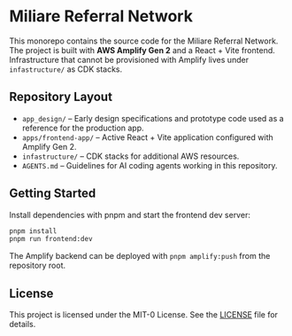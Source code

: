 # Miliare Referral Network

This monorepo contains the source code for the Miliare Referral Network. The project is built with **AWS Amplify Gen 2** and a React + Vite frontend. Infrastructure that cannot be provisioned with Amplify lives under `infastructure/` as CDK stacks.

## Repository Layout

- `app_design/` – Early design specifications and prototype code used as a reference for the production app.
- `apps/frontend-app/` – Active React + Vite application configured with Amplify Gen 2.
- `infastructure/` – CDK stacks for additional AWS resources.
- `AGENTS.md` – Guidelines for AI coding agents working in this repository.

## Getting Started

Install dependencies with pnpm and start the frontend dev server:

```bash
pnpm install
pnpm run frontend:dev
```

The Amplify backend can be deployed with `pnpm amplify:push` from the repository root.

## License

This project is licensed under the MIT-0 License. See the [LICENSE](LICENSE) file for details.

